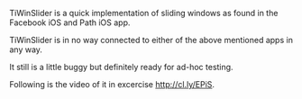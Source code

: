 TiWinSlider is a quick implementation of sliding windows as found in the Facebook iOS and Path iOS app. 

TiWinSlider is in no way connected to either of the above mentioned apps in any way.

It still is a little buggy but definitely ready for ad-hoc testing.

Following is the video of it in excercise <http://cl.ly/EPiS>.
